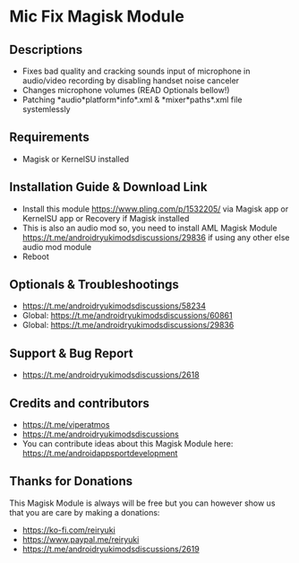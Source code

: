 # Mic Fix Magisk Module

## Descriptions
- Fixes bad quality and cracking sounds input of microphone in audio/video recording by disabling handset noise canceler
- Changes microphone volumes (READ Optionals bellow!)
- Patching \*audio\*platform\*info\*.xml & \*mixer\*paths\*.xml file systemlessly

## Requirements
- Magisk or KernelSU installed

## Installation Guide & Download Link
- Install this module https://www.pling.com/p/1532205/ via Magisk app or KernelSU app or Recovery if Magisk installed
- This is also an audio mod so, you need to install AML Magisk Module https://t.me/androidryukimodsdiscussions/29836 if using any other else audio mod module
- Reboot

## Optionals & Troubleshootings
- https://t.me/androidryukimodsdiscussions/58234
- Global: https://t.me/androidryukimodsdiscussions/60861
- Global: https://t.me/androidryukimodsdiscussions/29836

## Support & Bug Report
- https://t.me/androidryukimodsdiscussions/2618

## Credits and contributors
- https://t.me/viperatmos
- https://t.me/androidryukimodsdiscussions
- You can contribute ideas about this Magisk Module here: https://t.me/androidappsportdevelopment

## Thanks for Donations
This Magisk Module is always will be free but you can however show us that you are care by making a donations:
- https://ko-fi.com/reiryuki
- https://www.paypal.me/reiryuki
- https://t.me/androidryukimodsdiscussions/2619



